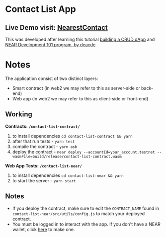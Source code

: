 # Contact List App

## Live Demo visit: [NearestContact](https://habibu.github.io/crud-tutorial/)

This was developed after learning this tutorial [building a CRUD dApp](https://docs.near.org/docs/tutorials/apps/todos-crud-app) and [NEAR Development 101 program, by deacde](https://dacade.org/communities/near/courses/near-101)

# Notes

The application consist of two distinct layers:

- Smart contract (in web2 we may refer to this as server-side or back-end)
- Web app (in web2 we may refer to this as client-side or front-end)

## Working

**Contracts: `/contact-list-contract/`**
1. to install dependencies `cd contact-list-contract && yarn`
2. after that run tests - `yarn test`
3. compile the contract - `yarn asb`
4. deploy the contract - `near deploy --accountId=your_account.testnet --wasmFile=build/release/contact-list-contract.wasm`
 
**Web App Tests: `/contact-list-near/`**
1. to install dependencies `cd contact-list-near && yarn`
2. to start the server - `yarn start`

## Notes

- If you deploy the contract, make sure to edit the `CONTRACT_NAME` found in `contact-list-near/src/utils/config.js` to match your deployed contract. 
- You must be logged in to interact with the app. If you don't have a NEAR wallet, click [here](https://wallet.testnet.near.org/) to make one.
